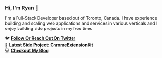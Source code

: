 ### Hi, I'm Ryan 👋

I'm a Full-Stack Developer based out of Toronto, Canada. I have experience building and scaling web applications and services in various verticals and I enjoy building side projects in my free time.

🐦 **[Follow Or Reach Out On Twitter](https://twitter.com/rfitzio)**<br/>
🚀 **[Latest Side Project: ChromeExtensionKit](https://ChromeExtensionKit.com/?ref=github)**<br/>
💻 **[Checkout My Blog](https://rfitz.io/blog)**
